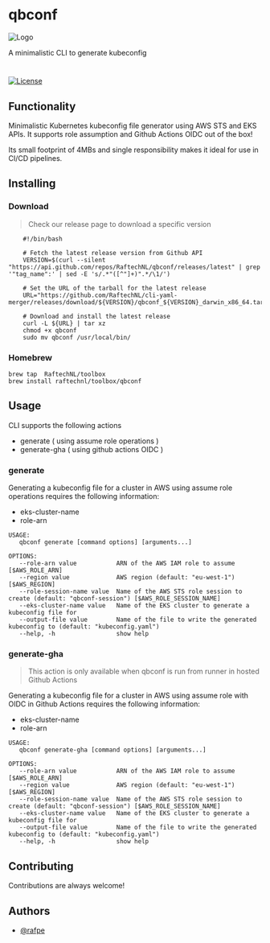 # qbconf

![Logo](https://img.raftech.nl/logo-qbconf.png)

A minimalistic CLI to generate kubeconfig 

#
[![License](https://img.shields.io/github/license/raftechnl/terrafile)](./LICENSE)


## Functionality

Minimalistic Kubernetes kubeconfig file generator using AWS STS and EKS APIs. It supports role assumption and Github Actions OIDC out of the box! 

Its small footprint of 4MBs and single responsibility makes it ideal for use in CI/CD pipelines.

## Installing

### Download
> Check our release page to download a specific version

```shell
    #!/bin/bash

    # Fetch the latest release version from Github API
    VERSION=$(curl --silent "https://api.github.com/repos/RaftechNL/qbconf/releases/latest" | grep '"tag_name":' | sed -E 's/.*"([^"]+)".*/\1/')

    # Set the URL of the tarball for the latest release
    URL="https://github.com/RaftechNL/cli-yaml-merger/releases/download/${VERSION}/qbconf_${VERSION}_darwin_x86_64.tar.gz"

    # Download and install the latest release
    curl -L ${URL} | tar xz
    chmod +x qbconf
    sudo mv qbconf /usr/local/bin/
```

### Homebrew
```shell
brew tap  RaftechNL/toolbox
brew install raftechnl/toolbox/qbconf
```

## Usage
CLI supports the following actions
* generate ( using assume role operations )
* generate-gha ( using github actions OIDC )
  

### generate

Generating a kubeconfig file for a cluster in AWS using assume role operations requires the following information:
* eks-cluster-name
* role-arn

```shell
USAGE:
   qbconf generate [command options] [arguments...]

OPTIONS:
   --role-arn value           ARN of the AWS IAM role to assume [$AWS_ROLE_ARN]
   --region value             AWS region (default: "eu-west-1") [$AWS_REGION]
   --role-session-name value  Name of the AWS STS role session to create (default: "qbconf-session") [$AWS_ROLE_SESSION_NAME]
   --eks-cluster-name value   Name of the EKS cluster to generate a kubeconfig file for
   --output-file value        Name of the file to write the generated kubeconfig to (default: "kubeconfig.yaml")
   --help, -h                 show help
```

### generate-gha

> This action is only available when qbconf is run from runner in hosted Github Actions

Generating a kubeconfig file for a cluster in AWS using assume role with OIDC in Github Actions requires the following information:
* eks-cluster-name
* role-arn

```shell
USAGE:
   qbconf generate-gha [command options] [arguments...]

OPTIONS:
   --role-arn value           ARN of the AWS IAM role to assume [$AWS_ROLE_ARN]
   --region value             AWS region (default: "eu-west-1") [$AWS_REGION]
   --role-session-name value  Name of the AWS STS role session to create (default: "qbconf-session") [$AWS_ROLE_SESSION_NAME]
   --eks-cluster-name value   Name of the EKS cluster to generate a kubeconfig file for
   --output-file value        Name of the file to write the generated kubeconfig to (default: "kubeconfig.yaml")
   --help, -h                 show help
```

## Contributing

Contributions are always welcome!


## Authors

- [@rafpe](https://www.github.com/rafpe)
